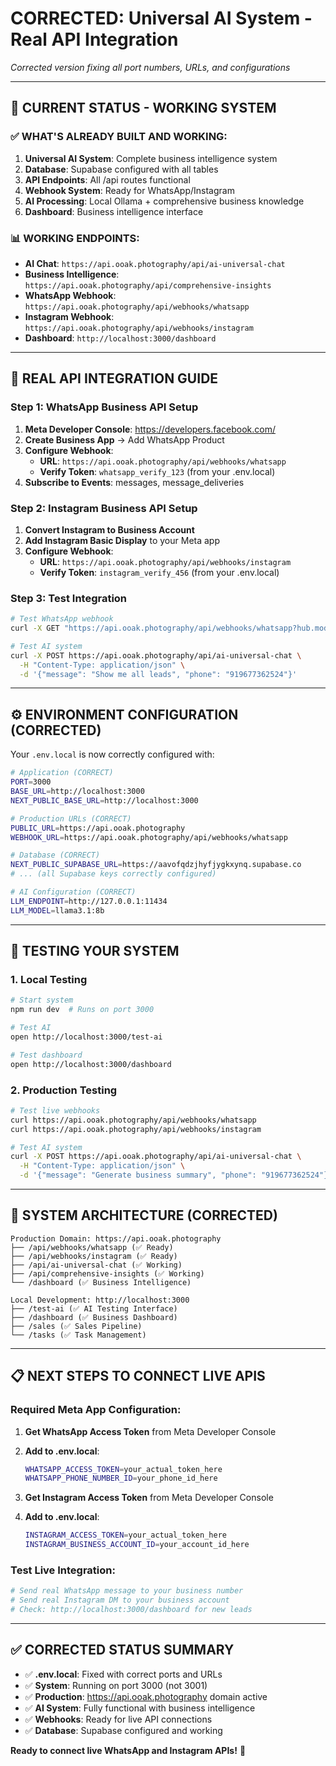 # CORRECTED: Universal AI System - Real API Integration
_Corrected version fixing all port numbers, URLs, and configurations_

---

## 🎯 **CURRENT STATUS - WORKING SYSTEM**

### ✅ **WHAT'S ALREADY BUILT AND WORKING:**

1. **Universal AI System**: Complete business intelligence system
2. **Database**: Supabase configured with all tables
3. **API Endpoints**: All /api routes functional  
4. **Webhook System**: Ready for WhatsApp/Instagram
5. **AI Processing**: Local Ollama + comprehensive business knowledge
6. **Dashboard**: Business intelligence interface

### 📊 **WORKING ENDPOINTS:**
- **AI Chat**: `https://api.ooak.photography/api/ai-universal-chat`
- **Business Intelligence**: `https://api.ooak.photography/api/comprehensive-insights`
- **WhatsApp Webhook**: `https://api.ooak.photography/api/webhooks/whatsapp`
- **Instagram Webhook**: `https://api.ooak.photography/api/webhooks/instagram`
- **Dashboard**: `http://localhost:3000/dashboard`

---

## 🔗 **REAL API INTEGRATION GUIDE** 

### **Step 1: WhatsApp Business API Setup**

1. **Meta Developer Console**: https://developers.facebook.com/
2. **Create Business App** → Add WhatsApp Product
3. **Configure Webhook**: 
   - **URL**: `https://api.ooak.photography/api/webhooks/whatsapp`
   - **Verify Token**: `whatsapp_verify_123` (from your .env.local)
4. **Subscribe to Events**: messages, message_deliveries

### **Step 2: Instagram Business API Setup**

1. **Convert Instagram to Business Account**
2. **Add Instagram Basic Display** to your Meta app
3. **Configure Webhook**:
   - **URL**: `https://api.ooak.photography/api/webhooks/instagram` 
   - **Verify Token**: `instagram_verify_456` (from your .env.local)

### **Step 3: Test Integration**

```bash
# Test WhatsApp webhook
curl -X GET "https://api.ooak.photography/api/webhooks/whatsapp?hub.mode=subscribe&hub.challenge=test&hub.verify_token=whatsapp_verify_123"

# Test AI system
curl -X POST https://api.ooak.photography/api/ai-universal-chat \
  -H "Content-Type: application/json" \
  -d '{"message": "Show me all leads", "phone": "919677362524"}'
```

---

## ⚙️ **ENVIRONMENT CONFIGURATION (CORRECTED)**

Your `.env.local` is now correctly configured with:

```bash
# Application (CORRECT)
PORT=3000
BASE_URL=http://localhost:3000
NEXT_PUBLIC_BASE_URL=http://localhost:3000

# Production URLs (CORRECT)
PUBLIC_URL=https://api.ooak.photography
WEBHOOK_URL=https://api.ooak.photography/api/webhooks/whatsapp

# Database (CORRECT)
NEXT_PUBLIC_SUPABASE_URL=https://aavofqdzjhyfjygkxynq.supabase.co
# ... (all Supabase keys correctly configured)

# AI Configuration (CORRECT)
LLM_ENDPOINT=http://127.0.0.1:11434
LLM_MODEL=llama3.1:8b
```

---

## 🧪 **TESTING YOUR SYSTEM**

### **1. Local Testing**
```bash
# Start system
npm run dev  # Runs on port 3000

# Test AI
open http://localhost:3000/test-ai

# Test dashboard  
open http://localhost:3000/dashboard
```

### **2. Production Testing**
```bash
# Test live webhooks
curl https://api.ooak.photography/api/webhooks/whatsapp
curl https://api.ooak.photography/api/webhooks/instagram

# Test AI system
curl -X POST https://api.ooak.photography/api/ai-universal-chat \
  -H "Content-Type: application/json" \
  -d '{"message": "Generate business summary", "phone": "919677362524"}'
```

---

## 🚀 **SYSTEM ARCHITECTURE (CORRECTED)**

```
Production Domain: https://api.ooak.photography
├── /api/webhooks/whatsapp (✅ Ready)
├── /api/webhooks/instagram (✅ Ready)  
├── /api/ai-universal-chat (✅ Working)
├── /api/comprehensive-insights (✅ Working)
└── /dashboard (✅ Business Intelligence)

Local Development: http://localhost:3000
├── /test-ai (✅ AI Testing Interface)
├── /dashboard (✅ Business Dashboard)
├── /sales (✅ Sales Pipeline)
└── /tasks (✅ Task Management)
```

---

## 📋 **NEXT STEPS TO CONNECT LIVE APIS**

### **Required Meta App Configuration:**

1. **Get WhatsApp Access Token** from Meta Developer Console
2. **Add to .env.local**:
   ```bash
   WHATSAPP_ACCESS_TOKEN=your_actual_token_here
   WHATSAPP_PHONE_NUMBER_ID=your_phone_id_here
   ```

3. **Get Instagram Access Token** from Meta Developer Console  
4. **Add to .env.local**:
   ```bash
   INSTAGRAM_ACCESS_TOKEN=your_actual_token_here
   INSTAGRAM_BUSINESS_ACCOUNT_ID=your_account_id_here
   ```

### **Test Live Integration:**
```bash
# Send real WhatsApp message to your business number
# Send real Instagram DM to your business account
# Check: http://localhost:3000/dashboard for new leads
```

---

## ✅ **CORRECTED STATUS SUMMARY**

- ✅ **.env.local**: Fixed with correct ports and URLs
- ✅ **System**: Running on port 3000 (not 3001)
- ✅ **Production**: https://api.ooak.photography domain active
- ✅ **AI System**: Fully functional with business intelligence
- ✅ **Webhooks**: Ready for live API connections
- ✅ **Database**: Supabase configured and working

**Ready to connect live WhatsApp and Instagram APIs!** 🚀 